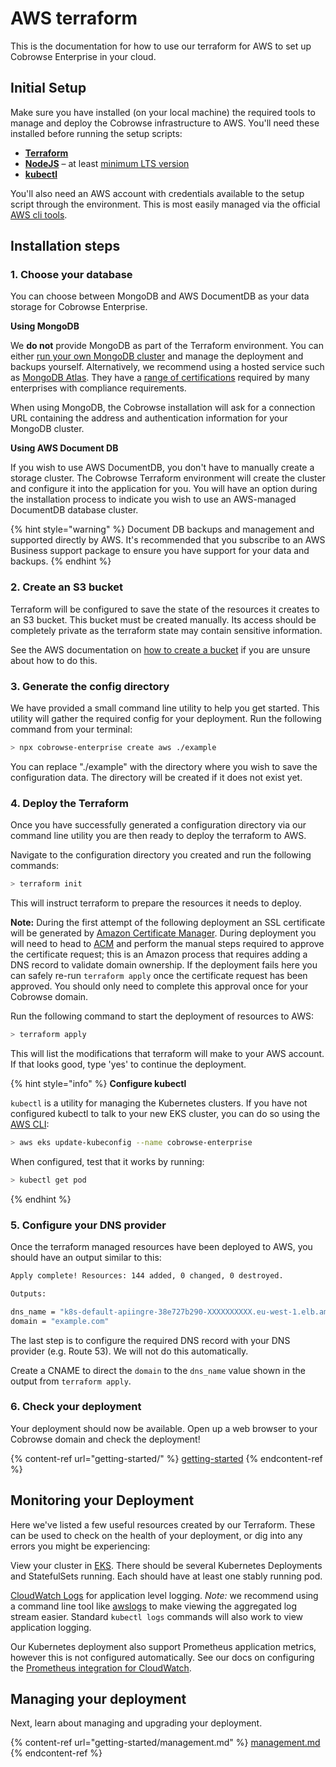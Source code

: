 # AWS terraform

This is the documentation for how to use our terraform for AWS to set up Cobrowse Enterprise in your cloud.

## Initial Setup

Make sure you have installed (on your local machine) the required tools to manage and deploy the Cobrowse infrastructure to AWS. You'll need these installed before running the setup scripts:

* [**Terraform**](https://www.terraform.io/)
* [**NodeJS**](https://nodejs.org/en/) – at least [minimum LTS version](https://nodejs.org/en/about/releases/)
* [**kubectl**](https://kubernetes.io/docs/tasks/tools/)

You'll also need an AWS account with credentials available to the setup script through the environment. This is most easily managed via the official [AWS cli tools](https://aws.amazon.com/cli/).

## Installation steps

### 1. Choose your database

You can choose between MongoDB and AWS DocumentDB as your data storage for Cobrowse Enterprise.&#x20;

**Using MongoDB**

We **do not** provide MongoDB as part of the Terraform environment. You can either [run your own MongoDB cluster](https://docs.mongodb.com/manual/administration/install-community/) and manage the deployment and backups yourself. Alternatively, we recommend using a hosted service such as [MongoDB Atlas](https://docs.atlas.mongodb.com/getting-started/). They have a [range of certifications](https://www.mongodb.com/cloud/trust) required by many enterprises with compliance requirements.&#x20;

When using MongoDB, the Cobrowse installation will ask for a connection URL containing the address and authentication information for your MongoDB cluster.

**Using AWS Document DB**

If you wish to use AWS DocumentDB, you don't have to manually create a storage cluster. The Cobrowse Terraform environment will create the cluster and configure it into the application for you. You will have an option during the installation process to indicate you wish to use an AWS-managed DocumentDB database cluster.

{% hint style="warning" %}
Document DB backups and management and supported directly by AWS. It's recommended that you subscribe to an AWS Business support package to ensure you have support for your data and backups.
{% endhint %}

### 2. Create an S3 bucket

Terraform will be configured to save the state of the resources it creates to an S3 bucket. This bucket must be created manually. Its access should be completely private as the terraform state may contain sensitive information.

See the AWS documentation on [how to create a bucket](https://docs.aws.amazon.com/AmazonS3/latest/user-guide/create-bucket.html) if you are unsure about how to do this.

### 3. Generate the config directory

We have provided a small command line utility to help you get started. This utility will gather the required config for your deployment. Run the following command from your terminal:

```bash
> npx cobrowse-enterprise create aws ./example
```

You can replace "./example" with the directory where you wish to save the configuration data. The directory will be created if it does not exist yet.

### 4. Deploy the Terraform

Once you have successfully generated a configuration directory via our command line utility you are then ready to deploy the terraform to AWS.

Navigate to the configuration directory you created and run the following commands:

```bash
> terraform init
```

This will instruct terraform to prepare the resources it needs to deploy.

**Note:** During the first attempt of the following deployment an SSL certificate will be generated by [Amazon Certificate Manager](https://console.aws.amazon.com/acm/home). During deployment you will need to head to [ACM](https://console.aws.amazon.com/acm/home) and perform the manual steps required to approve the certificate request; this is an Amazon process that requires adding a DNS record to validate domain ownership. If the deployment fails here you can safely re-run `terraform apply` once the certificate request has been approved. You should only need to complete this approval once for your Cobrowse domain.

Run the following command to start the deployment of resources to AWS:

```bash
> terraform apply
```

This will list the modifications that terraform will make to your AWS account. If that looks good, type 'yes' to continue the deployment.

{% hint style="info" %}
**Configure kubectl**

`kubectl` is a utility for managing the Kubernetes clusters. If you have not configured kubectl to talk to your new EKS cluster, you can do so using the [AWS CLI](https://aws.amazon.com/cli/):

```bash
> aws eks update-kubeconfig --name cobrowse-enterprise
```

When configured, test that it works by running:

```bash
> kubectl get pod
```
{% endhint %}

### 5. Configure your DNS provider

Once the terraform managed resources have been deployed to AWS, you should have an output similar to this:

```bash
Apply complete! Resources: 144 added, 0 changed, 0 destroyed.

Outputs:

dns_name = "k8s-default-apiingre-38e727b290-XXXXXXXXXX.eu-west-1.elb.amazonaws.com"
domain = "example.com"
```

The last step is to configure the required DNS record with your DNS provider (e.g. Route 53). We will not do this automatically.

Create a CNAME to direct the `domain` to the `dns_name` value shown in the output from `terraform apply`.

### 6. Check your deployment

Your deployment should now be available. Open up a web browser to your Cobrowse domain and check the deployment!

{% content-ref url="getting-started/" %}
[getting-started](getting-started/)
{% endcontent-ref %}

## Monitoring your Deployment

Here we've listed a few useful resources created by our Terraform. These can be used to check on the health of your deployment, or dig into any errors you might be experiencing:

View your cluster in [EKS](https://console.aws.amazon.com/eks/home). There should be several Kubernetes Deployments and StatefulSets running. Each should have at least one stably running pod.

[CloudWatch Logs](https://console.aws.amazon.com/cloudwatch/home#logStream:group=cobrowse-enterprise) for application level logging. _Note:_ we recommend using a command line tool like [awslogs](https://github.com/jorgebastida/awslogs) to make viewing the aggregated log stream easier. Standard `kubectl logs` commands will also work to view application logging.

Our Kubernetes deployment also support Prometheus application metrics, however this is not configured automatically. See our docs on configuring the [Prometheus integration for CloudWatch](monitoring-your-instance/amazon-web-services.md).

## Managing your deployment

Next, learn about managing and upgrading your deployment.

{% content-ref url="getting-started/management.md" %}
[management.md](getting-started/management.md)
{% endcontent-ref %}
